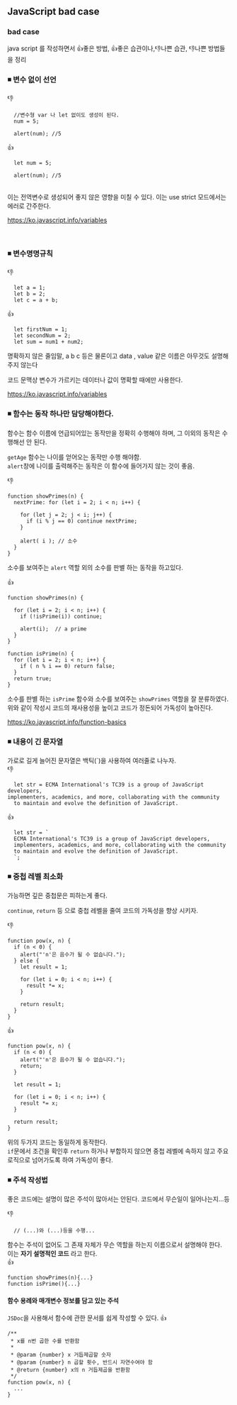 ## JavaScript bad case

### bad case
java script 를 작성하면서 :thumbsup:좋은 방법, :thumbsup:좋은 습관이나,:thumbsdown:나쁜 습관, :thumbsdown:나쁜 방법들을 정리

### :black_medium_small_square: 변수 없이 선언
:thumbsdown:
```
  //변수형 var 나 let 없이도 생성이 된다.
  num = 5;
  
  alert(num); //5
```
:thumbsup:
```
  let num = 5;
  
  alert(num); //5
```
<br>
이는 전역변수로 생성되어 좋지 않은 영향을 미칠 수 있다. 이는 use strict 모드에서는 에러로 간주한다.  

https://ko.javascript.info/variables

<br>

### :black_medium_small_square: 변수명명규칙
:thumbsdown:
```
  let a = 1;
  let b = 2;
  let c = a + b;
```
:thumbsup:
```
  let firstNum = 1;
  let secondNum = 2;
  let sum = num1 + num2;
```

명확하지 않은 줄임말, a b c 등은 물론이고 data , value 같은 이름은 아무것도 설명해주지 않는다

코드 문맥상 변수가 가르키는 데이터나 값이 명확할 때에만 사용한다.  

https://ko.javascript.info/variables   


### :black_medium_small_square: 함수는 동작 하나만 담당해야한다.  

함수는 함수 이름에 언급되어있는 동작만을 정확히 수행해야 하며, 그 이외의 동작은 수행해선 안 된다.

`getAge` 함수는 나이를 얻어오는 동작만 수행 해야함.  
`alert`창에 나이를 출력해주는 동작은 이 함수에 들어가지 않는 것이 좋음.  


:thumbsdown:
```
function showPrimes(n) {
  nextPrime: for (let i = 2; i < n; i++) {

    for (let j = 2; j < i; j++) {
      if (i % j == 0) continue nextPrime;
    }

    alert( i ); // 소수
  }
}
```  
소수를 보여주는 `alert` 역할 외의 소수를 판별 하는 동작을 하고있다.  

:thumbsup:
```
function showPrimes(n) {

  for (let i = 2; i < n; i++) {
    if (!isPrime(i)) continue;

    alert(i);  // a prime
  }
}

function isPrime(n) {
  for (let i = 2; i < n; i++) {
    if ( n % i == 0) return false;
  }
  return true;
}
```  
소수를 판별 하는 `isPrime` 함수와 소수를 보여주는 `showPrimes` 역할을 잘 분류하였다.  
위와 같이 작성시 코드의 재사용성을 높이고 코드가 정돈되어 가독성이 높아진다.  

https://ko.javascript.info/function-basics


### :black_medium_small_square: 내용이 긴 문자열

가로로 길게 늘어진 문자열은 백틱(`)을 사용하여 여러줄로 나누자.   
:thumbsdown:
```
  let str = ECMA International's TC39 is a group of JavaScript developers,
implementers, academics, and more, collaborating with the community
  to maintain and evolve the definition of JavaScript.
```   
:thumbsup:
```
  let str = `
  ECMA International's TC39 is a group of JavaScript developers,
  implementers, academics, and more, collaborating with the community
  to maintain and evolve the definition of JavaScript.  
  `;
```

### :black_medium_small_square: 중첩 레벨 최소화
가능하면 깊은 중첩문은 피하는게 좋다.

`continue`, `return` 등 으로 중첩 레벨을 줄여 코드의 가독성을 향상 시키자.

:thumbsdown:
```
function pow(x, n) {
  if (n < 0) {
    alert("'n'은 음수가 될 수 없습니다.");
  } else {
    let result = 1;

    for (let i = 0; i < n; i++) {
      result *= x;
    }

    return result;
  }
}
```

:thumbsup:
```
function pow(x, n) {
  if (n < 0) {
    alert("'n'은 음수가 될 수 없습니다.");
    return;
  }

  let result = 1;

  for (let i = 0; i < n; i++) {
    result *= x;
  }

  return result;
}
```
위의 두가지 코드는 동일하게 동작한다.   
`if`문에서 조건을 확인후 `return` 하거나 부합하지 않으면 중첩 레벨에 속하지 않고 주요 로직으로 넘어가도록 하여 가독성이 좋다.

### :black_medium_small_square: 주석 작성법

좋은 코드에는 설명이 많은 주석이 많아서는 안된다.
코드에서 무슨일이 일어나는지...등

:thumbsdown:
```
  // (...)와 (...)등을 수행...
```


함수는 주석이 없어도 그 존재 자체가 무슨 역할을 하는지 이름으로서 설명해야 한다.   
이는 **자기 설명적인 코드** 라고 한다.   
:thumbsup:
```
function showPrimes(n){...}
function isPrime(){...}
```

#### 함수 용례와 매개변수 정보를 담고 있는 주석

`JSDoc`을 사용해서 함수에 관한 문서를 쉽게 작성할 수 있다.
:thumbsup:
```
/**
 * x를 n번 곱한 수를 반환함
 *
 * @param {number} x 거듭제곱할 숫자
 * @param {number} n 곱할 횟수, 반드시 자연수여야 함
 * @return {number} x의 n 거듭제곱을 반환함
 */
function pow(x, n) {
  ...
}
```

